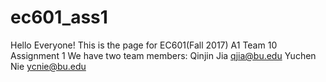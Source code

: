 # ec601_ass1
Hello Everyone!
This is the page for EC601(Fall 2017) A1 Team 10 Assignment 1
We have two team members:
Qinjin Jia qjia@bu.edu
Yuchen Nie ycnie@bu.edu
